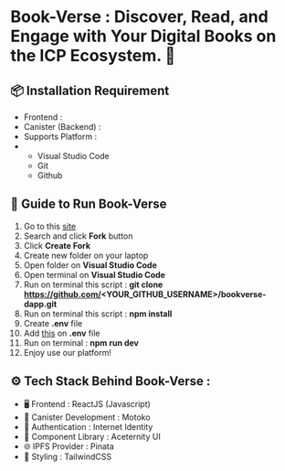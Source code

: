 # Book-Verse : Discover, Read, and Engage with Your Digital Books on the ICP Ecosystem. 🚀

## 📦 Installation Requirement
- Frontend : 
- Canister (Backend) : 
- Supports Platform : 
- - Visual Studio Code
  - Git
  - Github

## 📝 Guide to Run Book-Verse
1. Go to this [site](https://github.com/yebology/bookverse-dapp.git)
2. Search and click **Fork** button
3. Click **Create Fork**
4. Create new folder on your laptop
5. Open folder on **Visual Studio Code**
6. Open terminal on **Visual Studio Code**
7. Run on terminal this script : **git clone https://github.com/<YOUR_GITHUB_USERNAME>/bookverse-dapp.git**
8. Run on terminal this script : **npm install**
9. Create **.env** file
10. Add [this](https://drive.google.com/file/d/1a9R2KqR-bxFBsCvuoxUxUWOD46-LffEQ/view?usp=sharing) on **.env** file
11. Run on terminal : **npm run dev**
12. Enjoy use our platform!

## ⚙️ Tech Stack Behind Book-Verse :
- 🖥️ Frontend : ReactJS (Javascript)
- 🔧 Canister Development : Motoko
- 🔑 Authentication : Internet Identity
- 🧩 Component Library : Aceternity UI
- 🌐 IPFS Provider : Pinata
- 🎨 Styling : TailwindCSS
